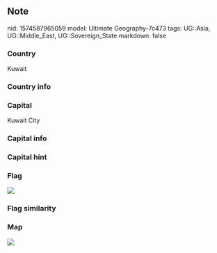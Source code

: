 ## Note
nid: 1574587965059
model: Ultimate Geography-7c473
tags: UG::Asia, UG::Middle_East, UG::Sovereign_State
markdown: false

### Country
Kuwait

### Country info


### Capital
Kuwait City

### Capital info


### Capital hint


### Flag
<img src="ug-flag-kuwait.svg">

### Flag similarity


### Map
<img src="ug-map-kuwait.png">
